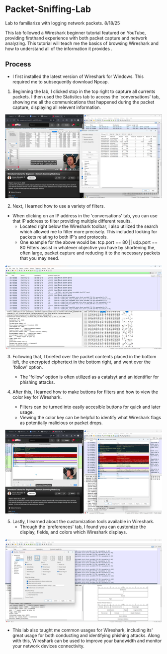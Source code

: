 # Packet-Sniffing-Lab
Lab to familiarize with logging network packets. 8/18/25

This lab followed a Wireshark beginner tutorial featured on YouTube, providing firsthand experience with both packet capture and network analyzing. This tutorial will teach me the basics of browsing Wireshark and how to understand all of the information it provides .

## Process

- I first installed the latest version of Wireshark for Windows. This required me to subsequently download Npcap.

1. Beginning the lab, I clicked stop in the top right to capture all currents packets. I then used the Statistics tab to access the 'conversations' tab, showing me all the communications that happened during the packet capture, displaying all relevent information.

![photo](https://github.com/MichaelJbyte/Packet-Sniffing-Lab/blob/a7b82e2cdec92f5c42396ed0eabce13ce6a2396e/viewing%20conversations%201.png)

2. Next, I learned how to use a variety of filters.
- When clicking on an IP address in the 'conversations' tab, you can use that IP address to filter providing multiple different results.
  - Located right below the Wireshark toolbar, I also utilized the search which allowed me to filter more precisely. This included looking for packets relating to both IP's and protocols.
  - One example for the above would be: tcp.port == 80 || udp.port == 80
Filters assist in whatever objective you have by shortening the, often large, packet capture and reducing it to the necessary packets that you may need.

![photo](https://github.com/MichaelJbyte/Packet-Sniffing-Lab/blob/2519aa83da835243ec96ae3fe024520fbf56125e/filter%20ex.png)

3. Following that, I briefed over the packet contents placed in the bottom left, the encrypted ciphertext in the bottom right, and went over the 'follow' option.
   - The 'follow' option is often utilized as a catalsyt and an identifier for phishing attacks.

4. After this, I learned how to make buttons for filters and how to view the color key for Wireshark.
   - Filters can be turned into easily accesible buttons for quick and later usage.
   - Viewing the color key can be helpful to identify what Wireshark flags as potentially malicious or packet drops.

![photo](https://github.com/MichaelJbyte/Packet-Sniffing-Lab/blob/2519aa83da835243ec96ae3fe024520fbf56125e/viewing%20coloring%20rules.png)

5. Lastly, I learned about the customization tools available in Wireshark.
   - Through the 'preferences' tab, I found you can customize the display, fields, and colors which Wireshark displays.

![photo](https://github.com/MichaelJbyte/Packet-Sniffing-Lab/blob/2519aa83da835243ec96ae3fe024520fbf56125e/wireshark%20preferences.png)

* This lab also taught me common usages for Wireshark, including its' great usage for both conducting and identifying phishing attacks. Along with this, Wireshark can be used to improve your bandwidth and monitor your network devices connectivity.



